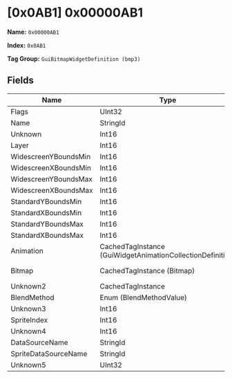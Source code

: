 # [0x0AB1] 0x00000AB1

**Name:** ```0x00000AB1```

**Index:** ```0x0AB1```

**Tag Group:** ```GuiBitmapWidgetDefinition (bmp3)```

## Fields

Name	| Type	| Value
---	|---	|---	|
Flags	|UInt32	|8
Name	|StringId	|
Unknown	|Int16	|0
Layer	|Int16	|50
WidescreenYBoundsMin	|Int16	|8
WidescreenXBoundsMin	|Int16	|729
WidescreenYBoundsMax	|Int16	|19
WidescreenXBoundsMax	|Int16	|749
StandardYBoundsMin	|Int16	|0
StandardXBoundsMin	|Int16	|0
StandardYBoundsMax	|Int16	|0
StandardXBoundsMax	|Int16	|0
Animation	|CachedTagInstance (GuiWidgetAnimationCollectionDefinition)	|[[0x0ABD] 0x00000ABD](../GuiWidgetAnimationCollectionDefinition/0ABD.md)
Bitmap	|CachedTagInstance (Bitmap)	|[[0x086B] 0x0000086B](../Bitmap/086B.md)
Unknown2	|CachedTagInstance	|null
BlendMethod	|Enum (BlendMethodValue)	|null
Unknown3	|Int16	|0
SpriteIndex	|Int16	|0
Unknown4	|Int16	|0
DataSourceName	|StringId	|
SpriteDataSourceName	|StringId	|
Unknown5	|UInt32	|0


